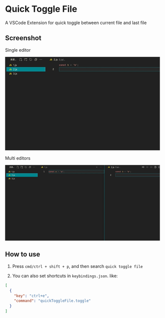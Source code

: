 # Quick Toggle File

A VSCode Extension for quick toggle between current file and last file

## Screenshot

Single editor

<img width="600" src='https://github.com/BTBMan/quick-toggle-file/raw/main/images/demo1.gif' />

Multi editors

<img width="600" src='https://github.com/BTBMan/quick-toggle-file/raw/main/images/demo2.gif' />

## How to use

1. Press `cmd/ctrl + shift + p`, and then search `quick toggle file`

2. You can also set shortcuts in `keybindings.json`. like:

```json
[
  {
    "key": "ctrl+e",
    "command": "quickToggleFile.toggle"
  }
]
```